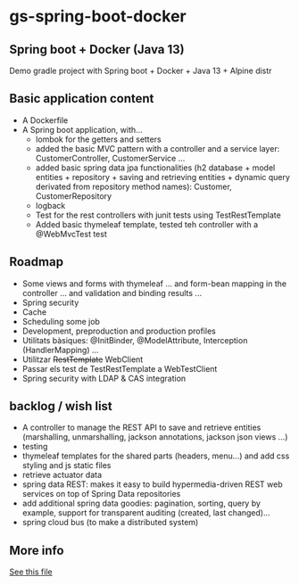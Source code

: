 # gs-spring-boot-docker

## Spring boot + Docker (Java 13)

Demo gradle project with Spring boot + Docker + Java 13 + Alpine distr

## Basic application content

* A Dockerfile
* A Spring boot application, with...
	* lombok for the getters and setters
	* added the basic MVC pattern with a controller and a service layer: CustomerController, CustomerService ...
	* added basic spring data jpa functionalities  (h2 database + model entities + repository + saving and retrieving entities + dynamic query derivated from repository method names): Customer, CustomerRepository
	* logback
	* Test for the rest controllers with junit tests using TestRestTemplate
	* Added basic thymeleaf template, tested teh controller with a @WebMvcTest test

## Roadmap

* Some views and forms with thymeleaf ... and form-bean mapping in the controller ... and validation and binding results ...
* Spring security 
* Cache
* Scheduling some job
* Development, preproduction and production  profiles
* Utilitats bàsiques: @InitBinder, @ModelAttribute, Interception (HandlerMapping) ...
* Utilitzar ~~RestTemplate~~ WebClient
* Passar els test de TestRestTemplate a WebTestClient
* Spring security with LDAP & CAS integration

## backlog / wish list

* A controller to manage the REST API to save and retrieve entities (marshalling, unmarshalling, jackson annotations, jackson json views ...)
* testing
* thymeleaf templates for the shared parts (headers, menu...) and add css styling and js static files
* retrieve actuator data
* spring data REST: makes it easy to build hypermedia-driven REST web services on top of Spring Data repositories
* add additional spring data goodies: pagination, sorting, query by example, support for transparent auditing (created, last changed)...
* spring cloud bus (to make a distributed system)

## More info

[See this file](Docker%20+%20Spring.pdf)

